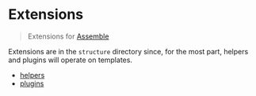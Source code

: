 # Extensions

> Extensions for [Assemble](https://github.com/assemble/assemble)

Extensions are in the `structure` directory since, for the most part, helpers and plugins will operate on templates.

* [helpers](./helpers)
* [plugins](./plugins)